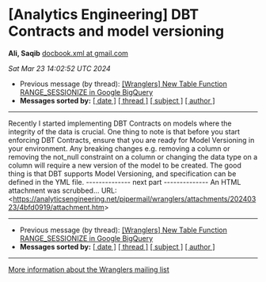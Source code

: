 


[Analytics Engineering] DBT Contracts and model versioning
==========================================================


**Ali, Saqib**
[docbook.xml at gmail.com](mailto:wranglers%40analyticsengineering.net?Subject=Re%3A%20%5BWranglers%5D%20DBT%20Contracts%20and%20model%20versioning&In-Reply-To=%3CCABDm0O9C5MgFn_-eFhrs7qjd2%2B%3Dy_wQ9wZz72gL1mDu-vZ2cmw%40mail.gmail.com%3E "[Wranglers] DBT Contracts and model versioning")   

*Sat Mar 23 14:02:52 UTC 2024*
* Previous message (by thread): [[Wranglers] New Table Function RANGE\_SESSIONIZE in Google BigQuery](000023.html)
* **Messages sorted by:**
[[ date ]](date.html#24)
[[ thread ]](thread.html#24)
[[ subject ]](subject.html#24)
[[ author ]](author.html#24)




---



Recently I started implementing DBT Contracts on models where the integrity
of the data is crucial. One thing to note is that before you start
enforcing DBT Contracts, ensure that you are ready for Model Versioning in
your environment. Any breaking changes e.g. removing a column or removing
the not\_null constraint on a column or changing the data type on a column
will require a new version of the model to be created. The good thing is
that DBT supports Model Versioning, and specification can be defined in the
YML file.
-------------- next part --------------
An HTML attachment was scrubbed...
URL: <<https://analyticsengineering.net/pipermail/wranglers/attachments/20240323/4bfd0919/attachment.htm>>




---


* Previous message (by thread): [[Wranglers] New Table Function RANGE\_SESSIONIZE in Google BigQuery](000023.html)
* **Messages sorted by:**
[[ date ]](date.html#24)
[[ thread ]](thread.html#24)
[[ subject ]](subject.html#24)
[[ author ]](author.html#24)




---


[More information about the Wranglers
mailing list](https://analyticsengineering.net/mailman/listinfo/wranglers)  






